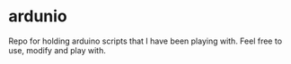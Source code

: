 # ardunio

Repo for holding arduino scripts that I have been playing with.  Feel free to use, modify and play with.
